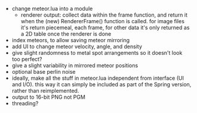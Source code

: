 - change meteor.lua into a module
	- renderer output: collect data within the frame function, and return it when the (new) RendererFrame() function is called. for image files it's return piecemeal, each frame, for other data it's only returned as a 2D table once the renderer is done
- index meteors, to allow saving meteor mirroring
- add UI to change meteor velocity, angle, and density
- give slight randomness to metal spot arrangements so it doesn't look too perfect?
- give a slight variability in mirrored meteor positions
- optional base perlin noise
- ideally, make all the stuff in meteor.lua independent from interface (UI and I/O). this way it can simply be included as part of the Spring version, rather than reimplemented.
- output to 16-bit PNG not PGM
- threading?